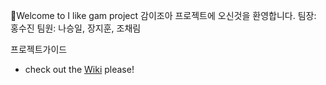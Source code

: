 🎉Welcome to I like gam project 
감이조아 프로젝트에 오신것을 환영합니다.
팀장: 홍수진
팀원: 나승일, 장지훈, 조채림

프로젝트가이드
- check out the [Wiki](https://github.com/AppleBee12/I_like_gam_secondary_project/wiki/v01_Guide-(%ED%94%84%EB%A1%9C%EC%A0%9D%ED%8A%B8-%EC%BB%A8%EB%B2%A4%EC%85%98---%EC%BD%94%EB%94%A9-%EC%8A%A4%ED%83%80%EC%9D%BC---%EC%BB%A4%EB%B0%8B)_%5B20240907%5D)
 please!
